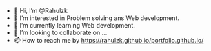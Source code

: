 - 👋 Hi, I’m @Rahulzk
- 👀 I’m interested in Problem solving ans Web development.
- 🌱 I’m currently learning Web development.
- 💞️ I’m looking to collaborate on ...
- 📫 How to reach me by https://rahulzk.github.io/portfolio.github.io/

<!---
Rahulzk/Rahulzk is a ✨ special ✨ repository because its `README.md` (this file) appears on your GitHub profile.
You can click the Preview link to take a look at your changes.
--->
